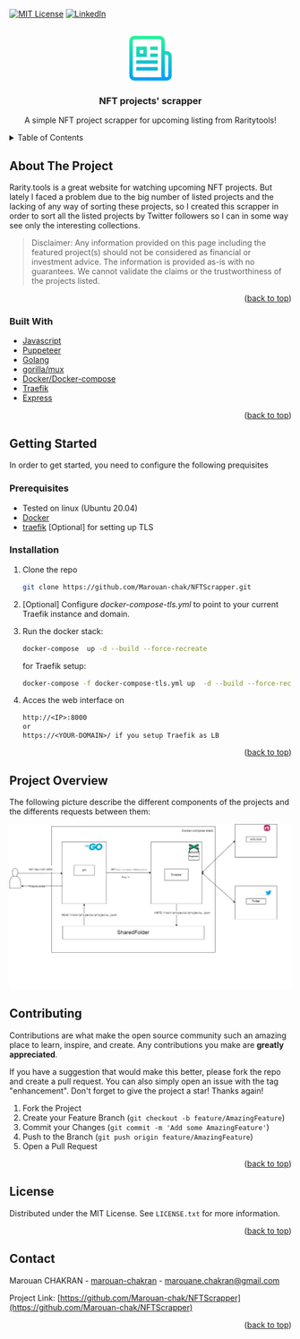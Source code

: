 <div id="top"></div>
<!--
This template is inspired from https://github.com/othneildrew/Best-README-Template , Go check it .
-->




[![MIT License][license-shield]][license-url]
[![LinkedIn][linkedin-shield]][linkedin-url]



<!-- PROJECT LOGO -->
<br />
<div align="center">
  <a href="https://github.com/Marouan-chak/NFTScrapper">
    <img src="images/logo.png" alt="Logo" width="80" height="80">
  </a>

  <h3 align="center">NFT projects' scrapper</h3>

  <p align="center">
    A simple NFT project scrapper for upcoming listing from Raritytools!
    <br />
    
  </p>
</div>



<!-- TABLE OF CONTENTS -->
<details>
  <summary>Table of Contents</summary>
  <ol>
    <li>
      <a href="#about-the-project">About The Project</a>
      <ul>
        <li><a href="#built-with">Built With</a></li>
      </ul>
    </li>
    <li>
      <a href="#getting-started">Getting Started</a>
      <ul>
        <li><a href="#prerequisites">Prerequisites</a></li>
        <li><a href="#installation">Installation</a></li>
      </ul>
    </li>
    <li><a href="#project-Overview">Project Overview</a></li>
    <li><a href="#license">License</a></li>
    <li><a href="#contact">Contact</a></li>
  </ol>
</details>



<!-- ABOUT THE PROJECT -->
## About The Project


Rarity.tools is a great website for watching upcoming NFT projects. But lately I faced a problem due to the big number of listed projects and the lacking of any way of sorting these projects, so I created this scrapper in order to sort all the listed projects by Twitter followers so I can in some way see only the interesting collections.

> Disclaimer: Any information provided on this page including the featured project(s) should not be considered as financial or investment advice. The information is provided as-is with no guarantees. We cannot validate the claims or the trustworthiness of the projects listed.



<p align="right">(<a href="#top">back to top</a>)</p>



### Built With


* [Javascript](https://developer.mozilla.org/en-US/docs/Web/JavaScript)
* [Puppeteer](https://pptr.dev/)
* [Golang](https://go.dev/doc/)
* [gorilla/mux](https://github.com/gorilla/mux)
* [Docker/Docker-compose](https://docs.docker.com/get-started/)
* [Traefik](https://doc.traefik.io/traefik/)
* [Express](https://expressjs.com/)


<p align="right">(<a href="#top">back to top</a>)</p>



<!-- GETTING STARTED -->
## Getting Started

In order to get started, you need to configure the following prequisites 

### Prerequisites

* Tested on linux (Ubuntu 20.04)
* [Docker](https://docs.docker.com/engine/install/ubuntu/)
* [traefik](https://doc.traefik.io/traefik/) [Optional] for setting up TLS

### Installation



1. Clone the repo
   ```sh
   git clone https://github.com/Marouan-chak/NFTScrapper.git
   ```
2. [Optional] Configure _docker-compose-tls.yml_ to point to your current Traefik instance and domain.

3. Run the docker stack:
   ```bash
   docker-compose  up -d --build --force-recreate
   ```
   for Traefik setup:
   ```bash
   docker-compose -f docker-compose-tls.yml up  -d --build --force-recreate
   ``` 
4. Acces the web interface on 
    ```
    http://<IP>:8000
    or
    https://<YOUR-DOMAIN>/ if you setup Traefik as LB
    ```
<p align="right">(<a href="#top">back to top</a>)</p>



<!-- Project-Overview -->
## Project Overview
The following picture describe the different components of the projects and the differents requests between them:

![Different components of the scrapper](/images/Architecture.jpg)
<!-- CONTRIBUTING -->
## Contributing

Contributions are what make the open source community such an amazing place to learn, inspire, and create. Any contributions you make are **greatly appreciated**.

If you have a suggestion that would make this better, please fork the repo and create a pull request. You can also simply open an issue with the tag "enhancement".
Don't forget to give the project a star! Thanks again!

1. Fork the Project
2. Create your Feature Branch (`git checkout -b feature/AmazingFeature`)
3. Commit your Changes (`git commit -m 'Add some AmazingFeature'`)
4. Push to the Branch (`git push origin feature/AmazingFeature`)
5. Open a Pull Request

<p align="right">(<a href="#top">back to top</a>)</p>



<!-- LICENSE -->
## License

Distributed under the MIT License. See `LICENSE.txt` for more information.

<p align="right">(<a href="#top">back to top</a>)</p>



<!-- CONTACT -->
## Contact

Marouan CHAKRAN - [marouan-chakran](https://www.linkedin.com/in/marouan-chakran/) - marouane.chakran@gmail.com

Project Link: [https://github.com/Marouan-chak/NFTScrapper](https://github.com/Marouan-chak/NFTScrapper)

<p align="right">(<a href="#top">back to top</a>)</p>





<!-- MARKDOWN LINKS & IMAGES -->
<!-- https://www.markdownguide.org/basic-syntax/#reference-style-links -->
[license-shield]: https://img.shields.io/github/license/othneildrew/Best-README-Template.svg?style=for-the-badge
[license-url]: https://github.com/Marouan-chak/NFTScrapper/blob/main/LICENSE.txt 
[linkedin-shield]: https://img.shields.io/badge/-LinkedIn-black.svg?style=for-the-badge&logo=linkedin&colorB=555
[linkedin-url]: https://www.linkedin.com/in/marouan-chakran/
